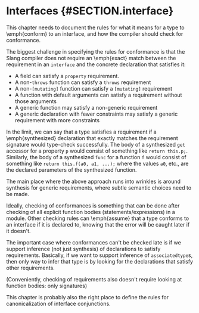 Interfaces {#SECTION.interface}
==========

<div class=issue>
This chapter needs to document the rules for what it means for a type to \emph{conform} to an interface, and how the compiler should check for conformance.


The biggest challenge in specifying the rules for conformance is that the Slang compiler does not require an \emph{exact} match between the requirement in an `interface` and the concrete declaration that satisfies it:


* A field can satisfy a `property` requirement.
* A non-`throws` function can satisfy a `throws` requirement
* A non-`[mutating]` function can satisfy a `[mutating]` requirement
* A function with default arguments can satisfy a requirement without those arguments
* A generic function may satisfy a non-generic requirement
* A generic declaration with fewer constraints may satisfy a generic requirement with more constraints


In the limit, we can say that a type satisfies a requirement if a \emph{synthesized} declaration that exactly matches the requirement signature would type-check successfully.
The body of a synthesized `get` accessor for a property `p` would consist of something like `return this.p;`.
Similarly, the body of a synthesized `func` for a function `f` would consist of something like `return this.f(a0, a1, ...);` where the values `a0`, etc., are the declared parameters of the synthesized function.

The main place where the above approach runs into wrinkles is around synthesis for generic requirements, where subtle semantic choices need to be made.

Ideally, checking of conformances is something that can be done after checking of all explicit function bodies (statements/expressions) in a module.
Other checking rules can \emph{assume} that a type conforms to an interface if it is declared to, knowing that the error will be caught later if it doesn't.

The important case where conformances can't be checked late is if we support inference (not just synthesis) of declarations to satisfy requirements.
Basically, if we want to support inference of `associatedtype`s, then only way to infer that type is by looking for the declarations that satisfy other requirements.

(Conveniently, checking of requirements also doesn't require looking at function bodies: only signatures)

This chapter is probably also the right place to define the rules for canonicalization of interface conjunctions.

</div>